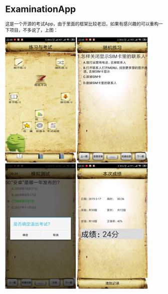 # ExaminationApp

这是一个开源的考试App，由于里面的框架比较老旧，如果有感兴趣的可以重构一下项目，不多说了，上图：

<img src="https://github.com/jiaowenzheng/ExaminationApp/raw/master/deveice1.jpg" width="225" height="400"/>     <img src="https://github.com/jiaowenzheng/ExaminationApp/raw/master/deveice2.jpg" width="225" height="400"/>    <img src="https://github.com/jiaowenzheng/ExaminationApp/raw/master/deveice3.jpg" width="225" height="400"/>     <img src="https://github.com/jiaowenzheng/ExaminationApp/raw/master/deveice4.jpg" width="225" height="400"/>